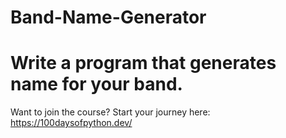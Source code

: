 # Band-Name-Generator
# Write a program that generates name for your band.
Want to join the course? Start your journey here:   https://100daysofpython.dev/
